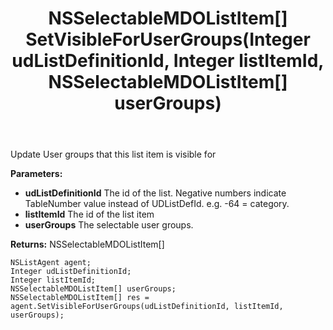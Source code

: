 ﻿---
uid: crmscript_ref_NSListAgent_SetVisibleForUserGroups
title: NSSelectableMDOListItem[] SetVisibleForUserGroups(Integer udListDefinitionId, Integer listItemId, NSSelectableMDOListItem[] userGroups)
intellisense: NSListAgent.SetVisibleForUserGroups
keywords: NSListAgent, SetVisibleForUserGroups
so.topic: reference
---

Update User groups that this list item is visible for

**Parameters:**
 - **udListDefinitionId** The id of the list. Negative numbers indicate TableNumber value instead of UDListDefId. e.g. -64 = category.
 - **listItemId** The id of the list item
 - **userGroups** The selectable user groups.

**Returns:** NSSelectableMDOListItem[]

```crmscript
NSListAgent agent;
Integer udListDefinitionId;
Integer listItemId;
NSSelectableMDOListItem[] userGroups;
NSSelectableMDOListItem[] res = agent.SetVisibleForUserGroups(udListDefinitionId, listItemId, userGroups);
```

